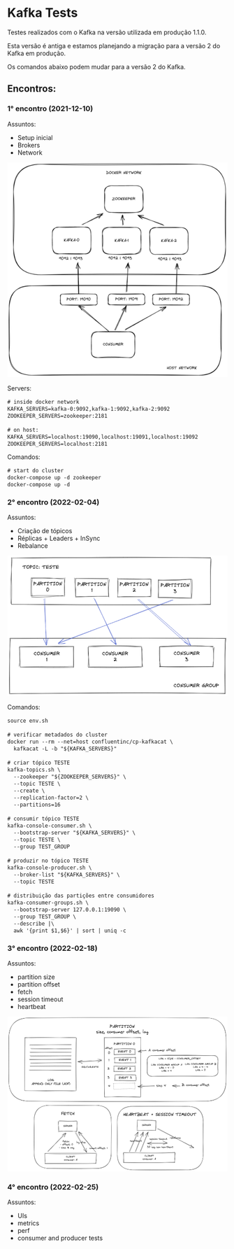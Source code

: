 # Kafka Tests

Testes realizados com o Kafka na versão utilizada em produção 1.1.0.

Esta versão é antiga e estamos planejando a migração para a versão 2 do Kafka em produção.

Os comandos abaixo podem mudar para a versão 2 do Kafka.

## Encontros:

### 1° encontro (2021-12-10)

Assuntos:

* Setup inicial
* Brokers
* Network

![Network](/diagrams/network.png)

Servers:

```
# inside docker network
KAFKA_SERVERS=kafka-0:9092,kafka-1:9092,kafka-2:9092
ZOOKEEPER_SERVERS=zookeeper:2181

# on host:
KAFKA_SERVERS=localhost:19090,localhost:19091,localhost:19092
ZOOKEEPER_SERVERS=localhost:2181
```

Comandos:

```
# start do cluster
docker-compose up -d zookeeper
docker-compose up -d
```

### 2° encontro (2022-02-04)

Assuntos:

* Criação de tópicos
* Réplicas + Leaders + InSync
* Rebalance

![Consumers vs Partitions](/diagrams/consumers-vs-partitions.png)




Comandos:

```
source env.sh

# verificar metadados do cluster
docker run --rm --net=host confluentinc/cp-kafkacat \
  kafkacat -L -b "${KAFKA_SERVERS}"

# criar tópico TESTE
kafka-topics.sh \
  --zookeeper "${ZOOKEEPER_SERVERS}" \
  --topic TESTE \
  --create \
  --replication-factor=2 \
  --partitions=16

# consumir tópico TESTE
kafka-console-consumer.sh \
  --bootstrap-server "${KAFKA_SERVERS}" \
  --topic TESTE \
  --group TEST_GROUP

# produzir no tópico TESTE
kafka-console-producer.sh \
  --broker-list "${KAFKA_SERVERS}" \
  --topic TESTE

# distribuição das partições entre consumidores
kafka-consumer-groups.sh \
  --bootstrap-server 127.0.0.1:19090 \
  --group TEST_GROUP \
  --describe |\
  awk '{print $1,$6}' | sort | uniq -c
```

### 3° encontro (2022-02-18)

Assuntos:

* partition size
* partition offset
* fetch
* session timeout
* heartbeat

![Partitions](/diagrams/partitions.png)

### 4° encontro (2022-02-25)

Assuntos:

* UIs
* metrics
* perf
* consumer and producer tests
